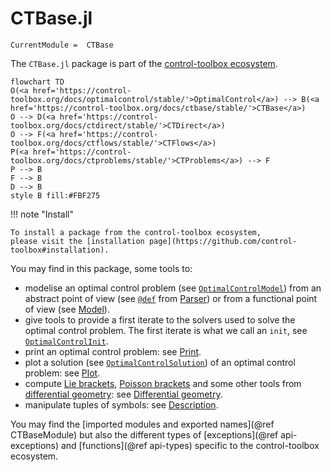 # CTBase.jl

```@meta
CurrentModule =  CTBase
```

The `CTBase.jl` package is part of the [control-toolbox ecosystem](https://github.com/control-toolbox).

```mermaid
flowchart TD
O(<a href='https://control-toolbox.org/docs/optimalcontrol/stable/'>OptimalControl</a>) --> B(<a href='https://control-toolbox.org/docs/ctbase/stable/'>CTBase</a>)
O --> D(<a href='https://control-toolbox.org/docs/ctdirect/stable/'>CTDirect</a>)
O --> F(<a href='https://control-toolbox.org/docs/ctflows/stable/'>CTFlows</a>)
P(<a href='https://control-toolbox.org/docs/ctproblems/stable/'>CTProblems</a>) --> F
P --> B
F --> B
D --> B
style B fill:#FBF275
```

!!! note "Install"

    To install a package from the control-toolbox ecosystem, 
    please visit the [installation page](https://github.com/control-toolbox#installation).

You may find in this package, some tools to:

- modelise an optimal control problem (see [`OptimalControlModel`](@ref)) from an abstract point of view (see [`@def`](@ref) from [Parser](@ref)) or from a functional point of view (see [Model](@ref)).
- give tools to provide a first iterate to the solvers used to solve the optimal control problem. The first iterate is what we call an `init`, see [`OptimalControlInit`](@ref).
- print an optimal control problem: see [Print](@ref).
- plot a solution (see [`OptimalControlSolution`](@ref)) of an optimal control problem: see [Plot](@ref).
- compute [Lie brackets](https://en.wikipedia.org/w/index.php?title=Lie_bracket_of_vector_fields&oldid=1163591634), [Poisson brackets](https://en.wikipedia.org/w/index.php?title=Poisson_manifold&oldid=1163991099#Formal_definition) and some other tools from [differential geometry](https://en.wikipedia.org/w/index.php?title=Differential_geometry&oldid=1165793820): see [Differential geometry](@ref).
- manipulate tuples of symbols: see [Description](@ref).

You may find the [imported modules and exported names](@ref CTBaseModule) but also the different types of [exceptions](@ref api-exceptions) and [functions](@ref api-types) specific to the control-toolbox ecosystem.
